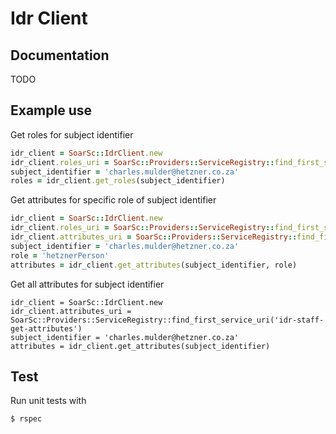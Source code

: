 # Idr Client

## Documentation
TODO

## Example use

Get roles for subject identifier
```ruby
idr_client = SoarSc::IdrClient.new
idr_client.roles_uri = SoarSc::Providers::ServiceRegistry::find_first_service_uri('idr-staff-get-roles')
subject_identifier = 'charles.mulder@hetzner.co.za'
roles = idr_client.get_roles(subject_identifier)
```

Get attributes for specific role of subject identifier
```ruby
idr_client = SoarSc::IdrClient.new
idr_client.roles_uri = SoarSc::Providers::ServiceRegistry::find_first_service_uri('idr-staff-get-roles')
idr_client.attributes_uri = SoarSc::Providers::ServiceRegistry::find_first_service_uri('idr-staff-get-attributes')
subject_identifier = 'charles.mulder@hetzner.co.za'
role = 'hetznerPerson'
attributes = idr_client.get_attributes(subject_identifier, role)
```

Get all attributes for subject identifier
```
idr_client = SoarSc::IdrClient.new
idr_client.attributes_uri = SoarSc::Providers::ServiceRegistry::find_first_service_uri('idr-staff-get-attributes')
subject_identifier = 'charles.mulder@hetzner.co.za'
attributes = idr_client.get_attributes(subject_identifier)
```

## Test

Run unit tests with
```bash
$ rspec
```
